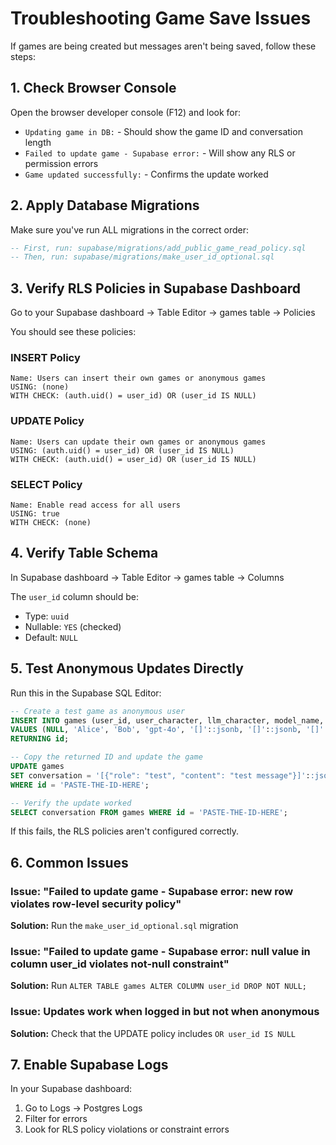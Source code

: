 # Troubleshooting Game Save Issues

If games are being created but messages aren't being saved, follow these steps:

## 1. Check Browser Console

Open the browser developer console (F12) and look for:
- `Updating game in DB:` - Should show the game ID and conversation length
- `Failed to update game - Supabase error:` - Will show any RLS or permission errors
- `Game updated successfully:` - Confirms the update worked

## 2. Apply Database Migrations

Make sure you've run ALL migrations in the correct order:

```sql
-- First, run: supabase/migrations/add_public_game_read_policy.sql
-- Then, run: supabase/migrations/make_user_id_optional.sql
```

## 3. Verify RLS Policies in Supabase Dashboard

Go to your Supabase dashboard → Table Editor → games table → Policies

You should see these policies:

### INSERT Policy
```
Name: Users can insert their own games or anonymous games
USING: (none)
WITH CHECK: (auth.uid() = user_id) OR (user_id IS NULL)
```

### UPDATE Policy
```
Name: Users can update their own games or anonymous games
USING: (auth.uid() = user_id) OR (user_id IS NULL)
WITH CHECK: (auth.uid() = user_id) OR (user_id IS NULL)
```

### SELECT Policy
```
Name: Enable read access for all users
USING: true
WITH CHECK: (none)
```

## 4. Verify Table Schema

In Supabase dashboard → Table Editor → games table → Columns

The `user_id` column should be:
- Type: `uuid`
- Nullable: `YES` (checked)
- Default: `NULL`

## 5. Test Anonymous Updates Directly

Run this in the Supabase SQL Editor:

```sql
-- Create a test game as anonymous user
INSERT INTO games (user_id, user_character, llm_character, model_name, conversation, user_eliminated, llm_eliminated)
VALUES (NULL, 'Alice', 'Bob', 'gpt-4o', '[]'::jsonb, '[]'::jsonb, '[]'::jsonb)
RETURNING id;

-- Copy the returned ID and update the game
UPDATE games
SET conversation = '[{"role": "test", "content": "test message"}]'::jsonb
WHERE id = 'PASTE-THE-ID-HERE';

-- Verify the update worked
SELECT conversation FROM games WHERE id = 'PASTE-THE-ID-HERE';
```

If this fails, the RLS policies aren't configured correctly.

## 6. Common Issues

### Issue: "Failed to update game - Supabase error: new row violates row-level security policy"
**Solution:** Run the `make_user_id_optional.sql` migration

### Issue: "Failed to update game - Supabase error: null value in column user_id violates not-null constraint"
**Solution:** Run `ALTER TABLE games ALTER COLUMN user_id DROP NOT NULL;`

### Issue: Updates work when logged in but not when anonymous
**Solution:** Check that the UPDATE policy includes `OR user_id IS NULL`

## 7. Enable Supabase Logs

In your Supabase dashboard:
1. Go to Logs → Postgres Logs
2. Filter for errors
3. Look for RLS policy violations or constraint errors
